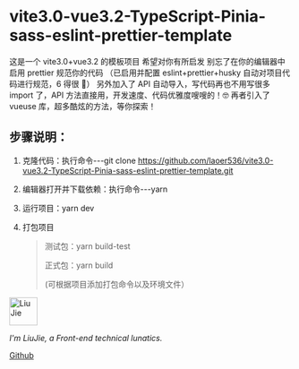 # vite3.0-vue3.2-TypeScript-Pinia-sass-eslint-prettier-template

这是一个 vite3.0+vue3.2 的模板项目 希望对你有所启发 别忘了在你的编辑器中启用 prettier 规范你的代码 （已启用并配置 eslint+prettier+husky 自动对项目代码进行规范，6 得很 🤣）
另外加入了 API 自动导入，写代码再也不用写很多 import 了，API 方法直接用，开发速度、代码优雅度嗖嗖的！🤓 再者引入了 vueuse 库，超多酷炫的方法，等你探索！

## 步骤说明：

1. 克隆代码：执行命令---git clone https://github.com/laoer536/vite3.0-vue3.2-TypeScript-Pinia-sass-eslint-prettier-template.git

2. 编辑器打开并下载依赖：执行命令---yarn

3. 运行项目：yarn dev

4. 打包项目

   > 测试包：yarn build-test
   >
   > 正式包：yarn build
   >
   > (可根据项目添加打包命令以及环境文件）

<div align="left">
<img alt="Liu Jie" src="https://s2.loli.net/2021/12/16/rxjhMFtGElVIuyz.png" width=50 />

_I'm LiuJie, a Front-end technical lunatics._

[Github](https://github.com/laoer536)
